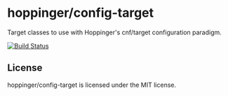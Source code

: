 # hoppinger/config-target

Target classes to use with Hoppinger's cnf/target configuration paradigm.

[![Build Status](https://travis-ci.org/hoppinger/config-target.png?branch=master)](https://travis-ci.org/hoppinger/config-target)

## License

hoppinger/config-target is licensed under the MIT license.
    